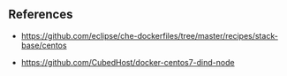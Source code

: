 ## References

- https://github.com/eclipse/che-dockerfiles/tree/master/recipes/stack-base/centos

- https://github.com/CubedHost/docker-centos7-dind-node